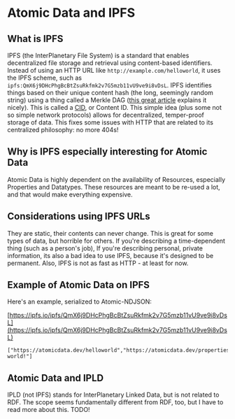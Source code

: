 # Atomic Data and IPFS

## What is IPFS

IPFS (the InterPlanetary File System) is a standard that enables decentralized file storage and retrieval using content-based identifiers.
Instead of using an HTTP URL like `http://example.com/helloworld`, it uses the IPFS scheme, such as `ipfs:QmX6j9DHcPhgBcBtZsuRkfmk2v7G5mzb11vU9ve9i8vDsL`.
IPFS identifies things based on their unique content hash (the long, seemingly random string) using a thing called a Merkle DAG ([this great article](https://medium.com/textileio/whats-really-happening-when-you-add-a-file-to-ipfs-ae3b8b5e4b0f#:~:text=In%20practice%2C%20content%20addressing%20systems,function%2C%20to%20produce%20a%20digest.&text=From%20raw%20image%20to%20cryptographic%20digest%20to%20content%20id%20(multihash).) explains it nicely).
This is called a [CID](https://github.com/multiformats/cid), or Content ID.
This simple idea (plus some not so simple network protocols) allows for decentralized, temper-proof storage of data.
This fixes some issues with HTTP that are related to its centralized philosophy: no more 404s!

## Why is IPFS especially interesting for Atomic Data

Atomic Data is highly dependent on the availability of Resources, especially Properties and Datatypes.
These resources are meant to be re-used a lot, and that would make everything expensive.

## Considerations using IPFS URLs

They are static, their contents can never change.
This is great for some types of data, but horrible for others.
If you're describing a time-dependent thing (such as a person's job),
If you're describing personal, private information, its also a bad idea to use IPFS, because it's designed to be permanent.
Also, IPFS is not as fast as HTTP - at least for now.

## Example of Atomic Data on IPFS

Here's an example, serialized to Atomic-NDJSON:

[https://ipfs.io/ipfs/QmX6j9DHcPhgBcBtZsuRkfmk2v7G5mzb11vU9ve9i8vDsL](https://ipfs.io/ipfs/QmX6j9DHcPhgBcBtZsuRkfmk2v7G5mzb11vU9ve9i8vDsL)

```ndjson
["https://atomicdata.dev/helloworld","https://atomicdata.dev/properties/description","Hello world!"]
```

## Atomic Data and IPLD

IPLD (not IPFS) stands for InterPlanetary Linked Data, but is not related to RDF.
The scope seems fundamentally different from RDF, too, but I have to read more about this.
TODO!
